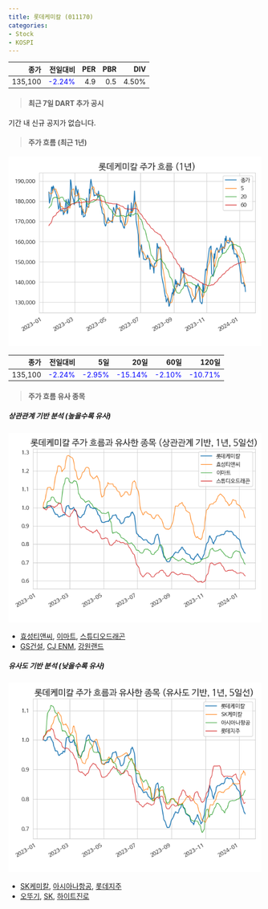 ```yaml
---
title: 롯데케미칼 (011170)
categories:
- Stock
- KOSPI
---
```


|종가|전일대비|PER|PBR|DIV|
|---:|-------:|--:|--:|--:|
|135,100|<span style="color: blue">-2.24%</span>|4.9|0.5|4.50%|

<!-- more -->

> #### 최근 7일 DART 추가 공시

기간 내 신규 공지가 없습니다.

> #### 주가 흐름 (최근 1년)

![011170](/assets/images/stock/011170.png)

|종가|전일대비|5일|20일|60일|120일|
|---:|-------:|--:|---:|---:|----:|
|135,100|<span style="color: blue">-2.24%</span>|<span style="color: blue">-2.95%</span>|<span style="color: blue">-15.14%</span>|<span style="color: blue">-2.10%</span>|<span style="color: blue">-10.71%</span>|

> #### 주가 흐름 유사 종목

##### 상관관계 기반 분석 (높을수록 유사)
![011170](/assets/images/stock/011170_corr.png)
- [효성티앤씨](/298020/), [이마트](/139480/), [스튜디오드래곤](/253450/)
- [GS건설](/006360/), [CJ ENM](/035760/), [강원랜드](/035250/)

##### 유사도 기반 분석 (낮을수록 유사)	
![011170](/assets/images/stock/011170_sim.png)
- [SK케미칼](/285130/), [아시아나항공](/020560/), [롯데지주](/004990/)
- [오뚜기](/007310/), [SK](/034730/), [하이트진로](/000080/)